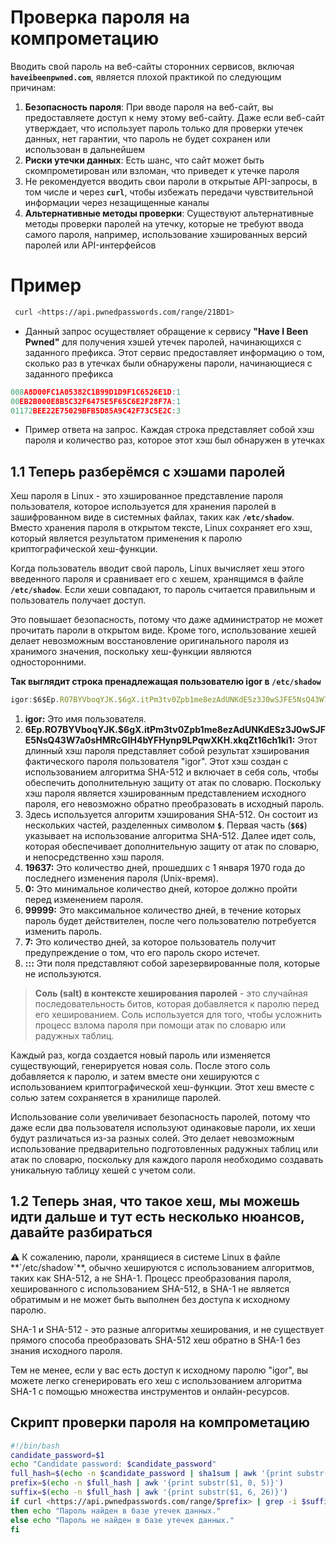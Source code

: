# Проверка пароля на компрометацию

Вводить свой пароль на веб-сайты сторонних сервисов, включая **`haveibeenpwned.com`**, является плохой практикой по следующим причинам:
1. **Безопасность пароля**: При вводе пароля на веб-сайт, вы предоставляете доступ к нему этому веб-сайту. Даже если веб-сайт утверждает, что использует пароль только для проверки утечек данных, нет гарантии, что пароль не будет сохранен или использован в дальнейшем
2. **Риски утечки данных**: Есть шанс, что сайт может быть скомпрометирован или взломан, что приведет к утечке пароля
3. Не рекомендуется вводить свои пароли в открытые API-запросы, в том числе и через **`curl`**, чтобы избежать передачи чувствительной информации через незащищенные каналы
4. **Альтернативные методы проверки**: Существуют альтернативные методы проверки паролей на утечку, которые не требуют ввода самого пароля, например, использование хэшированных версий паролей или API-интерфейсов

# Пример

```bash
 curl <https://api.pwnedpasswords.com/range/21BD1>
```
- Данный запрос осуществляет обращение к сервису **"Have I Been Pwned"** для получения хэшей утечек паролей, начинающихся с заданного префикса. Этот сервис предоставляет информацию о том, сколько раз в утечках были обнаружены пароли, начинающиеся с заданного префикса
```jsx
008A8D00FC1A05382C1B99D1D9F1C6526E1D:1
00EB2B000E8B5C32F6475E5F65C6E2F28F7A:1
01172BEE22E75029BFB5D85A9C42F73C5E2C:3
```
- Пример ответа на запрос. Каждая строка представляет собой хэш пароля и количество раз, которое этот хэш был обнаружен в утечках

## 1.1 Теперь разберёмся с хэшами паролей

Хеш пароля в Linux - это хэшированное представление пароля пользователя, которое используется для хранения паролей в зашифрованном виде в системных файлах, таких как **`/etc/shadow`**. Вместо хранения пароля в открытом тексте, Linux сохраняет его хэш, который является результатом применения к паролю криптографической хеш-функции.

Когда пользователь вводит свой пароль, Linux вычисляет хеш этого введенного пароля и сравнивает его с хешем, хранящимся в файле **`/etc/shadow`**. Если хеши совпадают, то пароль считается правильным и пользователь получает доступ.

Это повышает безопасность, потому что даже администратор не может прочитать пароли в открытом виде. Кроме того, использование хешей делает невозможным восстановление оригинального пароля из хранимого значения, поскольку хеш-функции являются односторонними.

**Так выглядит строка пренадлежащая пользователю igor в `/etc/shadow`**

```jsx
igor:$6$Ep.RO7BYVboqYJK.$6gX.itPm3tv0Zpb1me8ezAdUNKdESz3J0wSJFE5NsQ43W7a0sHMRcGIH4bYFHynp9LPqwXKH.xkqZt16ch1ki1:19637:0:99999:7:::
```

1. **igor:** Это имя пользователя.
2. **$6$Ep.RO7BYVboqYJK.$6gX.itPm3tv0Zpb1me8ezAdUNKdESz3J0wSJFE5NsQ43W7a0sHMRcGIH4bYFHynp9LPqwXKH.xkqZt16ch1ki1:** Этот длинный хэш пароля представляет собой результат хэширования фактического пароля пользователя "igor". Этот хэш создан с использованием алгоритма SHA-512 и включает в себя соль, чтобы обеспечить дополнительную защиту от атак по словарю. Поскольку хэш пароля является хэшированным представлением исходного пароля, его невозможно обратно преобразовать в исходный пароль.
3. Здесь используется алгоритм хэширования SHA-512. Он состоит из нескольких частей, разделенных символом **`$`**. Первая часть (**`$6$`**) указывает на использование алгоритма SHA-512. Далее идет соль, которая обеспечивает дополнительную защиту от атак по словарю, и непосредственно хэш пароля.
4. **19637:** Это количество дней, прошедших с 1 января 1970 года до последнего изменения пароля (Unix-время).
5. **0:** Это минимальное количество дней, которое должно пройти перед изменением пароля.
6. **99999:** Это максимальное количество дней, в течение которых пароль будет действителен, после чего пользователю потребуется изменить пароль.
7. **7:** Это количество дней, за которое пользователь получит предупреждение о том, что его пароль скоро истечет.
8. **:::** Эти поля представляют собой зарезервированные поля, которые не используются.

> **Соль (salt) в контексте хеширования паролей** - это случайная последовательность битов, которая добавляется к паролю перед его хешированием. Соль используется для того, чтобы усложнить процесс взлома пароля при помощи атак по словарю или радужных таблиц.

Каждый раз, когда создается новый пароль или изменяется существующий, генерируется новая соль. После этого соль добавляется к паролю, и затем вместе они хешируются с использованием криптографической хеш-функции. Этот хеш вместе с солью затем сохраняется в хранилище паролей.

Использование соли увеличивает безопасность паролей, потому что даже если два пользователя используют одинаковые пароли, их хеши будут различаться из-за разных солей. Это делает невозможным использование предварительно подготовленных радужных таблиц или атак по словарю, поскольку для каждого пароля необходимо создавать уникальную таблицу хешей с учетом соли.

## 1.2 Теперь зная, что такое хеш, мы можешь идти дальше и тут есть несколько нюансов, давайте разбираться

<aside> ⚠️ К сожалению, пароли, хранящиеся в системе Linux в файле **`/etc/shadow`**, обычно хешируются с использованием алгоритмов, таких как SHA-512, а не SHA-1. Процесс преобразования пароля, хешированного с использованием SHA-512, в SHA-1 не является обратимым и не может быть выполнен без доступа к исходному паролю.

</aside>

SHA-1 и SHA-512 - это разные алгоритмы хеширования, и не существует прямого способа преобразовать SHA-512 хеш обратно в SHA-1 без знания исходного пароля.

Тем не менее, если у вас есть доступ к исходному паролю "igor", вы можете легко сгенерировать его хеш с использованием алгоритма SHA-1 с помощью множества инструментов и онлайн-ресурсов.

## Скрипт проверки пароля на компрометацию

```bash
#!/bin/bash
candidate_password=$1
echo "Candidate password: $candidate_password"
full_hash=$(echo -n $candidate_password | sha1sum | awk '{print substr($1, 0, 32)}')
prefix=$(echo -n $full_hash | awk '{print substr($1, 0, 5)}')
suffix=$(echo -n $full_hash | awk '{print substr($1, 6, 26)}')
if curl <https://api.pwnedpasswords.com/range/$prefix> | grep -i $suffix
then echo "Пароль найден в базе утечек данных."
else echo "Пароль не найден в базе утечек данных."
fi
```
